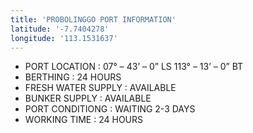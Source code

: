 ```yaml
---
title: 'PROBOLINGGO PORT INFORMATION'
latitude: '-7.7404278'
longitude: '113.1531637'
---
```


- PORT LOCATION : 07° – 43’ – 0” LS 113° – 13’ – 0” BT
- BERTHING : 24 HOURS
- FRESH WATER SUPPLY : AVAILABLE
- BUNKER SUPPLY : AVAILABLE
- PORT CONDITIONG : WAITING 2-3 DAYS 
- WORKING TIME : 24 HOURS

